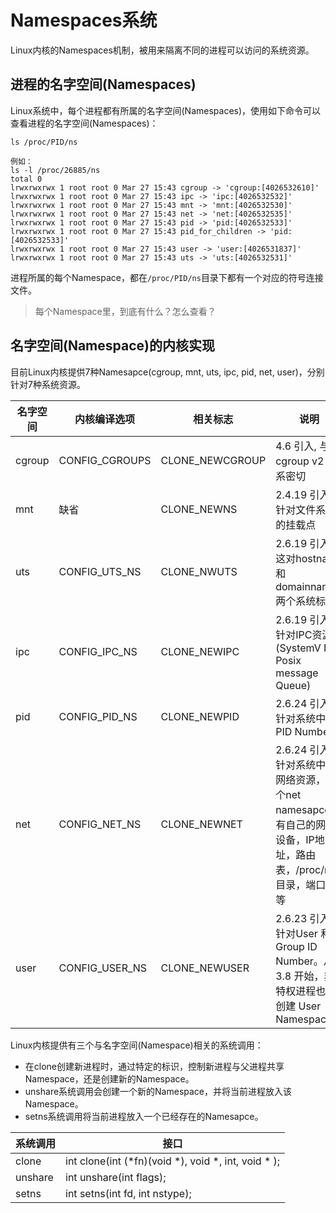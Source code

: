 # Namespaces系统

Linux内核的Namespaces机制，被用来隔离不同的进程可以访问的系统资源。

## 进程的名字空间(Namespaces)

Linux系统中，每个进程都有所属的名字空间(Namespaces)，使用如下命令可以查看进程的名字空间(Namespaces)：

```
ls /proc/PID/ns

例如：
ls -l /proc/26885/ns
total 0
lrwxrwxrwx 1 root root 0 Mar 27 15:43 cgroup -> 'cgroup:[4026532610]'
lrwxrwxrwx 1 root root 0 Mar 27 15:43 ipc -> 'ipc:[4026532532]'
lrwxrwxrwx 1 root root 0 Mar 27 15:43 mnt -> 'mnt:[4026532530]'
lrwxrwxrwx 1 root root 0 Mar 27 15:43 net -> 'net:[4026532535]'
lrwxrwxrwx 1 root root 0 Mar 27 15:43 pid -> 'pid:[4026532533]'
lrwxrwxrwx 1 root root 0 Mar 27 15:43 pid_for_children -> 'pid:[4026532533]'
lrwxrwxrwx 1 root root 0 Mar 27 15:43 user -> 'user:[4026531837]'
lrwxrwxrwx 1 root root 0 Mar 27 15:43 uts -> 'uts:[4026532531]'
```

进程所属的每个Namespace，都在`/proc/PID/ns`目录下都有一个对应的符号连接文件。

> 每个Namespace里，到底有什么？怎么查看？

## 名字空间(Namespace)的内核实现

目前Linux内核提供7种Namesapce(cgroup, mnt, uts, ipc, pid, net, user)，分别针对7种系统资源。

| 名字空间      | 内核编译选项     | 相关标志         |  说明       |
|---------------|------------------|------------------|-------------|
| cgroup        | CONFIG_CGROUPS   | CLONE_NEWCGROUP  | 4.6 引入, 与cgroup v2关系密切  |
| mnt           | 缺省             | CLONE_NEWNS      | 2.4.19 引入，针对文件系统的挂载点                          |
| uts           | CONFIG_UTS_NS    | CLONE_NWUTS      | 2.6.19 引入，这对hostname和domainname两个系统标识          |
| ipc           | CONFIG_IPC_NS    | CLONE_NEWIPC     | 2.6.19 引入，针对IPC资源(SystemV IPC, Posix message Queue) |
| pid           | CONFIG_PID_NS    | CLONE_NEWPID     | 2.6.24 引入，针对系统中的PID Number  |
| net           | CONFIG_NET_NS    | CLONE_NEWNET     | 2.6.24 引入，针对系统中的网络资源，每个net namesapce都有自己的网络设备，IP地址，路由表，/proc/net/目录，端口号等   |
| user          | CONFIG_USER_NS   | CLONE_NEWUSER    | 2.6.23 引入，针对User 和 Group ID Number。从3.8 开始，非特权进程也能创建 User Namespace  |

Linux内核提供有三个与名字空间(Namespace)相关的系统调用：

* 在clone创建新进程时，通过特定的标识，控制新进程与父进程共享Namespace，还是创建新的Namespace。
* unshare系统调用会创建一个新的Namespace，并将当前进程放入该Namespace。
* setns系统调用将当前进程放入一个已经存在的Namesapce。

| 系统调用  | 接口  |
|-----------|-------|
| clone     | int clone(int (\*fn)(void \*), void \*, int, void \* );  |
| unshare   | int unshare(int flags);           |
| setns     | int setns(int fd, int nstype);    |


